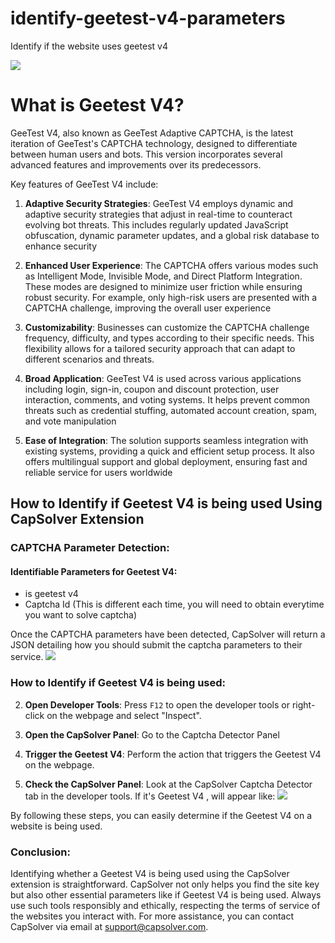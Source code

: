 # identify-geetest-v4-parameters
Identify if the website uses geetest v4



![](https://assets.capsolver.com/prod/images/post/2024-06-12/7b6e523d-b582-40f9-8eae-be855858af1f.jpeg)



# What is Geetest V4?
GeeTest V4, also known as GeeTest Adaptive CAPTCHA, is the latest iteration of GeeTest's CAPTCHA technology, designed to differentiate between human users and bots. This version incorporates several advanced features and improvements over its predecessors.

Key features of GeeTest V4 include:

1. **Adaptive Security Strategies**: GeeTest V4 employs dynamic and adaptive security strategies that adjust in real-time to counteract evolving bot threats. This includes regularly updated JavaScript obfuscation, dynamic parameter updates, and a global risk database to enhance security

2. **Enhanced User Experience**: The CAPTCHA offers various modes such as Intelligent Mode, Invisible Mode, and Direct Platform Integration. These modes are designed to minimize user friction while ensuring robust security. For example, only high-risk users are presented with a CAPTCHA challenge, improving the overall user experience

3. **Customizability**: Businesses can customize the CAPTCHA challenge frequency, difficulty, and types according to their specific needs. This flexibility allows for a tailored security approach that can adapt to different scenarios and threats.

4. **Broad Application**: GeeTest V4 is used across various applications including login, sign-in, coupon and discount protection, user interaction, comments, and voting systems. It helps prevent common threats such as credential stuffing, automated account creation, spam, and vote manipulation

5. **Ease of Integration**: The solution supports seamless integration with existing systems, providing a quick and efficient setup process. It also offers multilingual support and global deployment, ensuring fast and reliable service for users worldwide



## How to Identify if Geetest V4 is being used Using CapSolver Extension

### CAPTCHA Parameter Detection:

#### Identifiable Parameters for Geetest V4:
* is geetest v4
* Captcha Id (This is different each time, you will need to obtain everytime you want to solve captcha)



Once the CAPTCHA parameters have been detected, CapSolver will return a JSON detailing how you should submit the captcha parameters to their service.
![](https://assets.capsolver.com/prod/images/post/2024-06-11/4f2e366e-b545-40b6-814b-021e3b5553d5.png)



### How to Identify if Geetest V4 is being used:

2. **Open Developer Tools**:
   Press `F12` to open the developer tools or right-click on the webpage and select "Inspect".
 
3. **Open the CapSolver Panel**:
Go to the Captcha Detector Panel
3. **Trigger the Geetest V4**:
   Perform the action that triggers the Geetest V4 on the webpage.

4. **Check the CapSolver Panel**:
   Look at the CapSolver Captcha Detector tab in the developer tools.
   If it's Geetest V4 , will appear like:
![](https://assets.capsolver.com/prod/images/post/2024-06-11/4f2e366e-b545-40b6-814b-021e3b5553d5.png)



By following these steps, you can easily determine if the Geetest V4 on a website is being used.

### Conclusion:

Identifying whether a Geetest V4 is being used using the CapSolver extension is straightforward. CapSolver not only helps you find the site key but also other essential parameters like if Geetest V4 is being used. Always use such tools responsibly and ethically, respecting the terms of service of the websites you interact with. For more assistance, you can contact CapSolver via email at [support@capsolver.com](mailto:support@capsolver.com).
